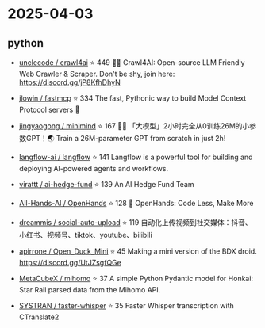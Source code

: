 # 2025-04-03

## python

* [unclecode / crawl4ai](https://github.com/unclecode/crawl4ai) ⭐ 449
  🚀🤖 Crawl4AI: Open-source LLM Friendly Web Crawler & Scraper. Don't be shy, join here: https://discord.gg/jP8KfhDhyN

* [jlowin / fastmcp](https://github.com/jlowin/fastmcp) ⭐ 334
  The fast, Pythonic way to build Model Context Protocol servers 🚀

* [jingyaogong / minimind](https://github.com/jingyaogong/minimind) ⭐ 167
  🚀🚀 「大模型」2小时完全从0训练26M的小参数GPT！🌏 Train a 26M-parameter GPT from scratch in just 2h!

* [langflow-ai / langflow](https://github.com/langflow-ai/langflow) ⭐ 141
  Langflow is a powerful tool for building and deploying AI-powered agents and workflows.

* [virattt / ai-hedge-fund](https://github.com/virattt/ai-hedge-fund) ⭐ 139
  An AI Hedge Fund Team

* [All-Hands-AI / OpenHands](https://github.com/All-Hands-AI/OpenHands) ⭐ 128
  🙌 OpenHands: Code Less, Make More

* [dreammis / social-auto-upload](https://github.com/dreammis/social-auto-upload) ⭐ 119
  自动化上传视频到社交媒体：抖音、小红书、视频号、tiktok、youtube、bilibili

* [apirrone / Open_Duck_Mini](https://github.com/apirrone/Open_Duck_Mini) ⭐ 45
  Making a mini version of the BDX droid. https://discord.gg/UtJZsgfQGe

* [MetaCubeX / mihomo](https://github.com/MetaCubeX/mihomo) ⭐ 37
  A simple Python Pydantic model for Honkai: Star Rail parsed data from the Mihomo API.

* [SYSTRAN / faster-whisper](https://github.com/SYSTRAN/faster-whisper) ⭐ 35
  Faster Whisper transcription with CTranslate2

